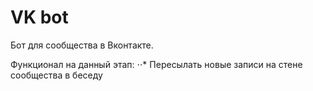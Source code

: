 # VK bot

Бот для сообщества в Вконтакте.

Функционал на данный этап:
⋅⋅* Пересылать новые записи на стене сообщества в беседу
